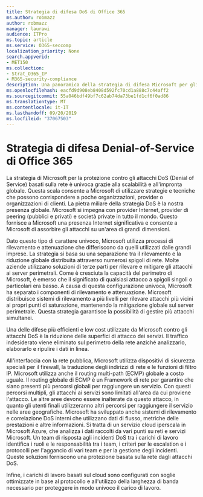 ```yaml
---
title: Strategia di difesa DoS di Office 365
ms.author: robmazz
author: robmazz
manager: laurawi
audience: ITPro
ms.topic: article
ms.service: O365-seccomp
localization_priority: None
search.appverid:
- MET150
ms.collection:
- Strat_O365_IP
- M365-security-compliance
description: Una panoramica della strategia di difesa Microsoft per gli attacchi DoS (Denial of Service).
ms.openlocfilehash: eacfd9d908eb8408d592fc70cd1a888c7c44aff2
ms.sourcegitcommit: 55a046bdf49bf7c62ab74da73be1fd1cf6f0ad86
ms.translationtype: MT
ms.contentlocale: it-IT
ms.lasthandoff: 09/20/2019
ms.locfileid: "37067503"
---
```

# <a name="office-365-denial-of-service-defense-strategy"></a>Strategia di difesa Denial-of-Service di Office 365

La strategia di Microsoft per la protezione contro gli attacchi DoS (Denial of Service) basati sulla rete è univoca grazie alla scalabilità e all'impronta globale. Questa scala consente a Microsoft di utilizzare strategie e tecniche che possono corrispondere a poche organizzazioni, provider o organizzazioni di clienti. La pietra miliare della strategia DoS è la nostra presenza globale. Microsoft si impegna con provider Internet, provider di peering (pubblici e privati) e società private in tutto il mondo. Questo fornisce a Microsoft una presenza Internet significativa e consente a Microsoft di assorbire gli attacchi su un'area di grandi dimensioni.

Dato questo tipo di carattere univoco, Microsoft utilizza processi di rilevamento e attenuazione che differiscono da quelli utilizzati dalle grandi imprese. La strategia si basa su una separazione tra il rilevamento e la riduzione globale distribuita attraverso numerosi spigoli di rete. Molte aziende utilizzano soluzioni di terze parti per rilevare e mitigare gli attacchi ai server perimetrali. Come è cresciuta la capacità del perimetro di Microsoft, è emerso che il significato di qualsiasi attacco a spigoli singoli o particolari era basso. A causa di questa configurazione univoca, Microsoft ha separato i componenti di rilevamento e attenuazione. Microsoft distribuisce sistemi di rilevamento a più livelli per rilevare attacchi più vicini ai propri punti di saturazione, mantenendo la mitigazione globale sul server perimetrale. Questa strategia garantisce la possibilità di gestire più attacchi simultanei.

Una delle difese più efficienti e low cost utilizzate da Microsoft contro gli attacchi DoS è la riduzione delle superfici di attacco dei servizi. Il traffico indesiderato viene eliminato sul perimetro della rete anziché analizzarlo, elaborarlo e ripulire i dati in linea.

All'interfaccia con la rete pubblica, Microsoft utilizza dispositivi di sicurezza speciali per il firewall, la traduzione degli indirizzi di rete e le funzioni di filtro IP. Microsoft utilizza anche il routing multi-path (ECMP) globale a costo uguale. Il routing globale di ECMP è un Framework di rete per garantire che siano presenti più percorsi globali per raggiungere un servizio. Con questi percorsi multipli, gli attacchi ai servizi sono limitati all'area da cui proviene l'attacco. Le altre aree devono essere inalterate da questo attacco, in quanto gli utenti finali utilizzeranno altri percorsi per raggiungere il servizio nelle aree geografiche. Microsoft ha sviluppato anche sistemi di rilevamento e correlazione DoS interni che utilizzano dati di flusso, metriche delle prestazioni e altre informazioni. Si tratta di un servizio cloud iperscala in Microsoft Azure, che analizza i dati raccolti da vari punti su reti e servizi Microsoft. Un team di risposta agli incidenti DoS tra i carichi di lavoro identifica i ruoli e le responsabilità tra i team, i criteri per le escalation e i protocolli per l'aggancio di vari team e per la gestione degli incidenti. Queste soluzioni forniscono una protezione basata sulla rete dagli attacchi DoS.

Infine, i carichi di lavoro basati sul cloud sono configurati con soglie ottimizzate in base al protocollo e all'utilizzo della larghezza di banda necessario per proteggere in modo univoco il carico di lavoro.
